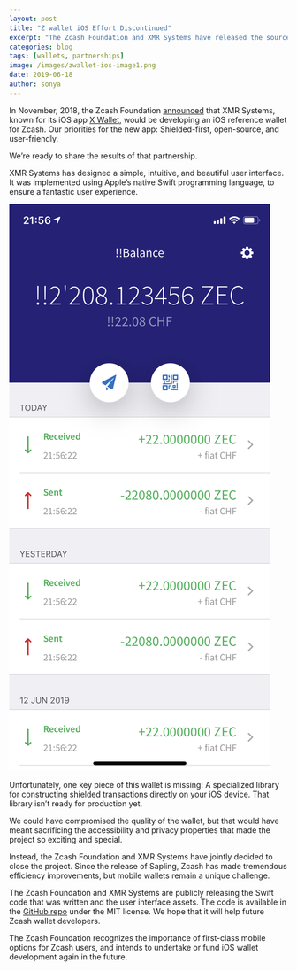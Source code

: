 ```yaml
---
layout: post
title: "Z wallet iOS Effort Discontinued"
excerpt: "The Zcash Foundation and XMR Systems have released the source code to the WIP project."
categories: blog
tags: [wallets, partnerships]
image: /images/zwallet-ios-image1.png
date: 2019-06-18
author: sonya
---
```



In November, 2018, the Zcash Foundation [announced](https://www.zfnd.org/blog/wallet-agreements/) that XMR Systems, known for its iOS app [X Wallet](https://xwallet.tech/), would be developing an iOS reference wallet for Zcash. Our priorities for the new app: Shielded-first, open-source, and user-friendly.

We’re ready to share the results of that partnership.

XMR Systems has designed a simple, intuitive, and beautiful user interface. It was implemented using Apple’s native Swift programming language, to ensure a fantastic user experience.

![Zwallet Screenshot 1](/images/zwallet-ios-image1.png)

Unfortunately, one key piece of this wallet is missing: A specialized library for constructing shielded transactions directly on your iOS device. That library isn’t ready for production yet.

We could have compromised the quality of the wallet, but that would have meant sacrificing the accessibility and privacy properties that made the project so exciting and special.

Instead, the Zcash Foundation and XMR Systems have jointly decided to close the project. Since the release of Sapling, Zcash has made tremendous efficiency improvements, but mobile wallets remain a unique challenge.

The Zcash Foundation and XMR Systems are publicly releasing the Swift code that was written and the user interface assets. The code is available in the [GitHub repo](https://github.com/ZcashFoundation/zwallet-ios) under the MIT license. We hope that it will help future Zcash wallet developers.

The Zcash Foundation recognizes the importance of first-class mobile options for Zcash users, and intends to undertake or fund iOS wallet development again in the future.
